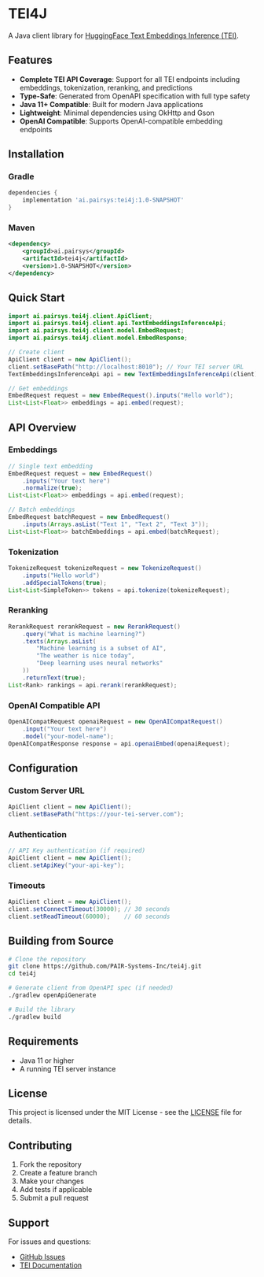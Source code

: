 # TEI4J

A Java client library for [HuggingFace Text Embeddings Inference (TEI)](https://github.com/huggingface/text-embeddings-inference).

## Features

- **Complete TEI API Coverage**: Support for all TEI endpoints including embeddings, tokenization, reranking, and predictions
- **Type-Safe**: Generated from OpenAPI specification with full type safety
- **Java 11+ Compatible**: Built for modern Java applications
- **Lightweight**: Minimal dependencies using OkHttp and Gson
- **OpenAI Compatible**: Supports OpenAI-compatible embedding endpoints

## Installation

### Gradle

```gradle
dependencies {
    implementation 'ai.pairsys:tei4j:1.0-SNAPSHOT'
}
```

### Maven

```xml
<dependency>
    <groupId>ai.pairsys</groupId>
    <artifactId>tei4j</artifactId>
    <version>1.0-SNAPSHOT</version>
</dependency>
```

## Quick Start

```java
import ai.pairsys.tei4j.client.ApiClient;
import ai.pairsys.tei4j.client.api.TextEmbeddingsInferenceApi;
import ai.pairsys.tei4j.client.model.EmbedRequest;
import ai.pairsys.tei4j.client.model.EmbedResponse;

// Create client
ApiClient client = new ApiClient();
client.setBasePath("http://localhost:8010"); // Your TEI server URL
TextEmbeddingsInferenceApi api = new TextEmbeddingsInferenceApi(client);

// Get embeddings
EmbedRequest request = new EmbedRequest().inputs("Hello world");
List<List<Float>> embeddings = api.embed(request);
```

## API Overview

### Embeddings

```java
// Single text embedding
EmbedRequest request = new EmbedRequest()
    .inputs("Your text here")
    .normalize(true);
List<List<Float>> embeddings = api.embed(request);

// Batch embeddings
EmbedRequest batchRequest = new EmbedRequest()
    .inputs(Arrays.asList("Text 1", "Text 2", "Text 3"));
List<List<Float>> batchEmbeddings = api.embed(batchRequest);
```

### Tokenization

```java
TokenizeRequest tokenizeRequest = new TokenizeRequest()
    .inputs("Hello world")
    .addSpecialTokens(true);
List<List<SimpleToken>> tokens = api.tokenize(tokenizeRequest);
```

### Reranking

```java
RerankRequest rerankRequest = new RerankRequest()
    .query("What is machine learning?")
    .texts(Arrays.asList(
        "Machine learning is a subset of AI",
        "The weather is nice today",
        "Deep learning uses neural networks"
    ))
    .returnText(true);
List<Rank> rankings = api.rerank(rerankRequest);
```

### OpenAI Compatible API

```java
OpenAICompatRequest openaiRequest = new OpenAICompatRequest()
    .input("Your text here")
    .model("your-model-name");
OpenAICompatResponse response = api.openaiEmbed(openaiRequest);
```

## Configuration

### Custom Server URL

```java
ApiClient client = new ApiClient();
client.setBasePath("https://your-tei-server.com");
```

### Authentication

```java
// API Key authentication (if required)
ApiClient client = new ApiClient();
client.setApiKey("your-api-key");
```

### Timeouts

```java
ApiClient client = new ApiClient();
client.setConnectTimeout(30000); // 30 seconds
client.setReadTimeout(60000);    // 60 seconds
```

## Building from Source

```bash
# Clone the repository
git clone https://github.com/PAIR-Systems-Inc/tei4j.git
cd tei4j

# Generate client from OpenAPI spec (if needed)
./gradlew openApiGenerate

# Build the library
./gradlew build
```

## Requirements

- Java 11 or higher
- A running TEI server instance

## License

This project is licensed under the MIT License - see the [LICENSE](LICENSE) file for details.

## Contributing

1. Fork the repository
2. Create a feature branch
3. Make your changes
4. Add tests if applicable
5. Submit a pull request

## Support

For issues and questions:
- [GitHub Issues](https://github.com/PAIR-Systems-Inc/tei4j/issues)
- [TEI Documentation](https://github.com/huggingface/text-embeddings-inference)